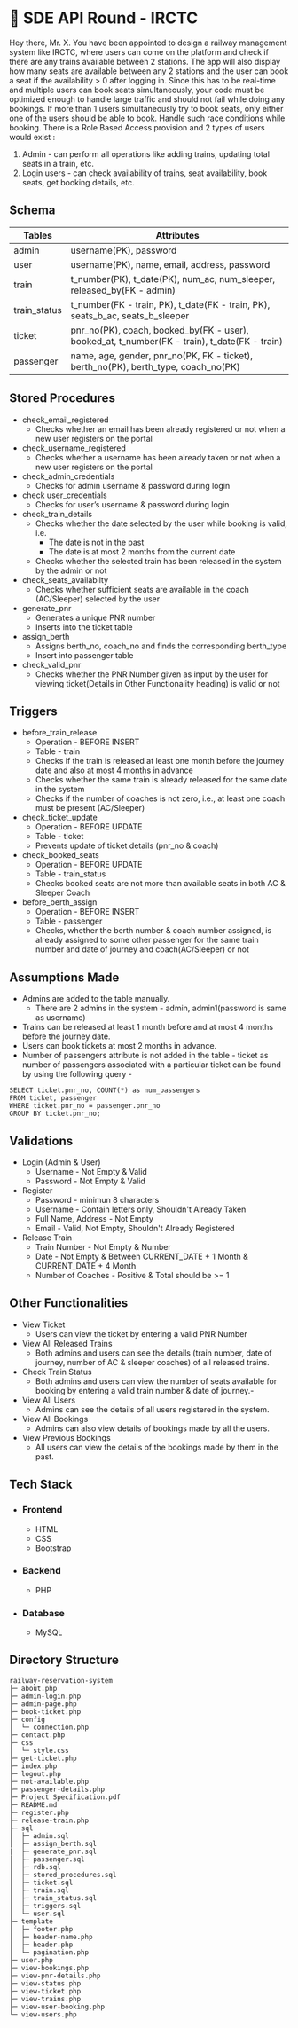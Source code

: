 #  🚉 SDE API Round - IRCTC
Hey there, Mr. X. You have been appointed to design a railway management system like IRCTC, where users can come on the platform and
check if there are any trains available between 2 stations.
The app will also display how many seats are available between any 2 stations and the user can book a seat if the availability > 0 after
logging in. Since this has to be real-time and multiple users can book seats simultaneously, your code must be optimized enough to handle
large traffic and should not fail while doing any bookings.
If more than 1 users simultaneously try to book seats, only either one of the users should be able to book. Handle such race conditions
while booking.
There is a Role Based Access provision and 2 types of users would exist :
1. Admin - can perform all operations like adding trains, updating total seats in a train, etc.
2. Login users - can check availability of trains, seat availability, book seats, get booking details, etc.

## Schema
Tables | Attributes
------------ | -------------
admin | username(PK), password
user | username(PK), name, email, address, password
train | t_number(PK), t_date(PK), num_ac, num_sleeper, released_by(FK - admin)
train_status | t_number(FK - train, PK), t_date(FK - train, PK), seats_b_ac, seats_b_sleeper
ticket | pnr_no(PK), coach, booked_by(FK - user), booked_at, t_number(FK - train), t_date(FK - train) 
passenger | name, age, gender, pnr_no(PK, FK - ticket), berth_no(PK), berth_type, coach_no(PK)

## Stored Procedures
- check_email_registered
    - Checks whether an email has been already registered or not when a new user registers on the portal
- check_username_registered
    - Checks whether a username has been already taken or not when a new user registers on the portal
- check_admin_credentials
    - Checks for admin username & password during login
- check user_credentials
    - Checks for user’s username & password during login
- check_train_details
    - Checks whether the date selected by the user while booking is valid, i.e.
        - The date is not in the past
        - The date is at most 2 months from the current date 
    - Checks whether the selected train has been released in the system by the admin or not
- check_seats_availabilty
    - Checks whether sufficient seats are available in the coach (AC/Sleeper) selected by the user
- generate_pnr
    - Generates a unique PNR number
    - Inserts into the ticket table
- assign_berth
    - Assigns berth_no, coach_no and finds the corresponding berth_type
    - Insert into passenger table
- check_valid_pnr
    - Checks whether the PNR Number given as input by the user for viewing ticket(Details in Other Functionality heading) is valid or not
## Triggers
- before_train_release
    - Operation - BEFORE INSERT
    - Table - train  
    - Checks if the train is released at least one month before the journey date and also at most 4 months in advance
    - Checks whether the same train is already released for the same date in the system
    - Checks if the number of coaches is not zero, i.e., at least one coach must be  present (AC/Sleeper)
- check_ticket_update
    - Operation - BEFORE UPDATE
    - 	Table - ticket
    -  Prevents update of ticket details (pnr_no & coach)
- check_booked_seats
    - Operation - BEFORE UPDATE
    - 	Table - train_status
    - Checks booked seats are not more than available seats in both AC & Sleeper Coach
- before_berth_assign
    - Operation - BEFORE INSERT
    - Table - passenger
    - Checks, whether the berth number & coach number assigned, is already assigned to some other passenger for the same train number and date of journey and coach(AC/Sleeper) or not


## Assumptions Made
- Admins are added to the table manually.
    - There are 2 admins in the system - admin, admin1(password is same as username)
- Trains can be released at least 1 month before and at most 4 months before the journey date.
- Users can book tickets at most 2 months in advance.
- Number of passengers attribute is not added in the table - ticket as number of passengers associated with a particular ticket can be found by using the following query - 

```
SELECT ticket.pnr_no, COUNT(*) as num_passengers
FROM ticket, passenger
WHERE ticket.pnr_no = passenger.pnr_no
GROUP BY ticket.pnr_no;
```

## Validations 
- Login (Admin & User)
    - Username - Not Empty & Valid
    - Password - Not Empty & Valid
- Register
    - Password - minimun 8 characters
    - Username - Contain letters only, Shouldn't Already Taken
    - Full Name, Address - Not Empty
    - Email - Valid, Not Empty, Shouldn't Already Registered
- Release Train
    - Train Number - Not Empty & Number
    - Date - Not Empty & Between CURRENT_DATE + 1 Month & CURRENT_DATE + 4 Month
    - Number of Coaches - Positive & Total should be >= 1

## Other Functionalities
- View Ticket
    - Users can view the ticket by entering a valid PNR Number 
- View All Released Trains 
    - Both admins and users can see the details (train number, date of journey, number of AC & sleeper coaches) of all released trains.
- Check Train Status
    - Both admins and users can view the number of seats available for booking by entering a valid train number & date of journey.- 
- View All Users
    - Admins can see the details of all users registered in the system.
- View All Bookings
    - Admins can also view details of bookings made by all the users.
- View Previous Bookings
    - All users can view the details of the bookings made by them in the past.


## Tech Stack 
- ### Frontend
    - HTML
    - CSS
    - Bootstrap
- ### Backend
    - PHP
- ### Database
    - MySQL




## Directory Structure

```
railway-reservation-system
├─ about.php
├─ admin-login.php
├─ admin-page.php
├─ book-ticket.php
├─ config
│  └─ connection.php
├─ contact.php
├─ css
│  └─ style.css
├─ get-ticket.php
├─ index.php
├─ logout.php
├─ not-available.php
├─ passenger-details.php
├─ Project Specification.pdf
├─ README.md
├─ register.php
├─ release-train.php
├─ sql
│  ├─ admin.sql
│  ├─ assign_berth.sql
|  ├─ generate_pnr.sql
│  ├─ passenger.sql
│  ├─ rdb.sql
│  ├─ stored_procedures.sql
│  ├─ ticket.sql
│  ├─ train.sql
│  ├─ train_status.sql
│  ├─ triggers.sql
│  └─ user.sql
├─ template
│  ├─ footer.php
│  ├─ header-name.php
│  ├─ header.php
│  └─ pagination.php
├─ user.php
├─ view-bookings.php
├─ view-pnr-details.php
├─ view-status.php
├─ view-ticket.php
├─ view-trains.php
├─ view-user-booking.php
└─ view-users.php

```
